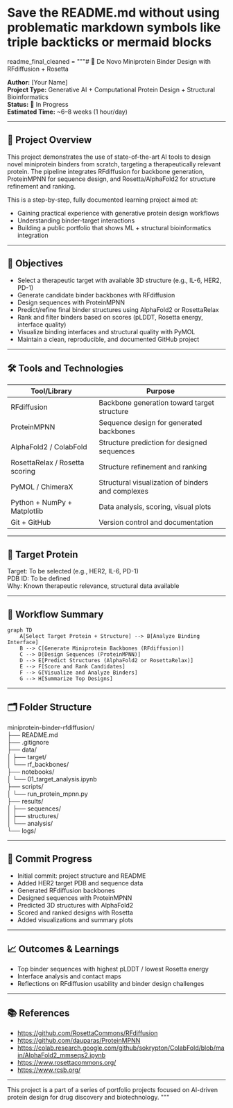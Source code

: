 # Save the README.md without using problematic markdown symbols like triple backticks or mermaid blocks

readme_final_cleaned = """# 🧬 De Novo Miniprotein Binder Design with RFdiffusion + Rosetta

**Author:** [Your Name]  
**Project Type:** Generative AI + Computational Protein Design + Structural Bioinformatics  
**Status:** 🚧 In Progress  
**Estimated Time:** ~6–8 weeks (1 hour/day)

---

## 📍 Project Overview

This project demonstrates the use of state-of-the-art AI tools to design novel miniprotein binders from scratch, targeting a therapeutically relevant protein. The pipeline integrates RFdiffusion for backbone generation, ProteinMPNN for sequence design, and Rosetta/AlphaFold2 for structure refinement and ranking.

This is a step-by-step, fully documented learning project aimed at:
- Gaining practical experience with generative protein design workflows
- Understanding binder-target interactions
- Building a public portfolio that shows ML + structural bioinformatics integration

---

## 🎯 Objectives

- Select a therapeutic target with available 3D structure (e.g., IL-6, HER2, PD-1)
- Generate candidate binder backbones with RFdiffusion
- Design sequences with ProteinMPNN
- Predict/refine final binder structures using AlphaFold2 or RosettaRelax
- Rank and filter binders based on scores (pLDDT, Rosetta energy, interface quality)
- Visualize binding interfaces and structural quality with PyMOL
- Maintain a clean, reproducible, and documented GitHub project

---

## 🛠️ Tools and Technologies

| Tool/Library             | Purpose                                                |
|--------------------------|--------------------------------------------------------|
| RFdiffusion              | Backbone generation toward target structure            |
| ProteinMPNN              | Sequence design for generated backbones                |
| AlphaFold2 / ColabFold   | Structure prediction for designed sequences            |
| RosettaRelax / Rosetta scoring | Structure refinement and ranking                 |
| PyMOL / ChimeraX         | Structural visualization of binders and complexes      |
| Python + NumPy + Matplotlib | Data analysis, scoring, visual plots              |
| Git + GitHub             | Version control and documentation                      |

---


## 🎯 Target Protein

Target: To be selected (e.g., HER2, IL-6, PD-1)  
PDB ID: To be defined  
Why: Known therapeutic relevance, structural data available

---

## 🧭 Workflow Summary

```mermaid
graph TD
    A[Select Target Protein + Structure] --> B[Analyze Binding Interface]
    B --> C[Generate Miniprotein Backbones (RFdiffusion)]
    C --> D[Design Sequences (ProteinMPNN)]
    D --> E[Predict Structures (AlphaFold2 or RosettaRelax)]
    E --> F[Score and Rank Candidates]
    F --> G[Visualize and Analyze Binders]
    G --> H[Summarize Top Designs]
```
---

## 🗂️ Folder Structure

miniprotein-binder-rfdiffusion/  
├── README.md  
├── .gitignore  
├── data/  
│   ├── target/  
│   └── rf_backbones/  
├── notebooks/  
│   └── 01_target_analysis.ipynb  
├── scripts/  
│   └── run_protein_mpnn.py  
├── results/  
│   ├── sequences/  
│   ├── structures/  
│   └── analysis/  
└── logs/  

---

## 📌 Commit Progress

- Initial commit: project structure and README  
- Added HER2 target PDB and sequence data  
- Generated RFdiffusion backbones  
- Designed sequences with ProteinMPNN  
- Predicted 3D structures with AlphaFold2  
- Scored and ranked designs with Rosetta  
- Added visualizations and summary plots  

---

## 📈 Outcomes & Learnings

- Top binder sequences with highest pLDDT / lowest Rosetta energy  
- Interface analysis and contact maps  
- Reflections on RFdiffusion usability and binder design challenges  

---

## 📚 References

- https://github.com/RosettaCommons/RFdiffusion  
- https://github.com/dauparas/ProteinMPNN  
- https://colab.research.google.com/github/sokrypton/ColabFold/blob/main/AlphaFold2_mmseqs2.ipynb  
- https://www.rosettacommons.org/  
- https://www.rcsb.org/  

---

This project is a part of a series of portfolio projects focused on AI-driven protein design for drug discovery and biotechnology.
"""
